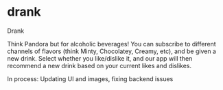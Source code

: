 # drank
Drank

Think Pandora but for alcoholic beverages! You can subscribe to different channels of flavors (think Minty, Chocolatey, Creamy, etc), and be given a new drink. Select whether you like/dislike it, and our app will then recommend a new drink based on your current likes and dislikes.

In process:
Updating UI and images, fixing backend issues
